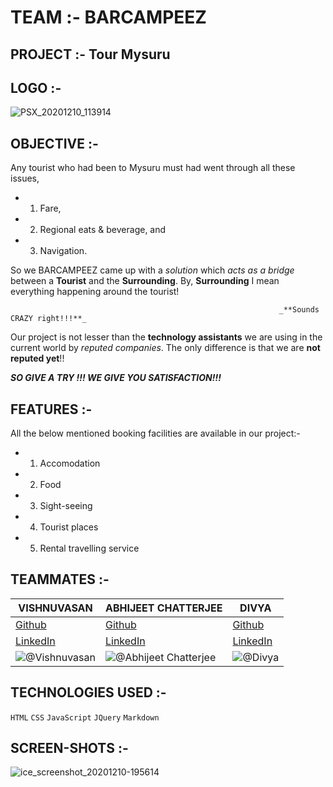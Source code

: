 # TEAM :- BARCAMPEEZ
## PROJECT :- Tour Mysuru
## LOGO :-

![PSX_20201210_113914](https://user-images.githubusercontent.com/64918181/101764807-83ae1a80-3b06-11eb-844c-55a0f43740c4.jpg)

## OBJECTIVE :-
 
 Any tourist who had been to Mysuru must had went through all these issues,
 - 1. Fare,
 - 2. Regional eats & beverage, and
 - 3. Navigation.

So we BARCAMPEEZ came up with a _solution_ which _acts as a bridge_ between a **Tourist** and the **Surrounding**. By, **Surrounding** I mean everything happening around the tourist! 

                                                                _**Sounds CRAZY right!!!**_
  
  Our project is not lesser than the **technology assistants** we are using in the current world by _reputed companies_. The only difference is that we are **not reputed yet**!!
  
  _**SO GIVE A TRY !!! WE GIVE YOU SATISFACTION!!!**_

## FEATURES :-

All the below mentioned booking facilities are available in our project:-
- 1. Accomodation 
- 2. Food
- 3. Sight-seeing
- 4. Tourist places
- 5. Rental travelling service

## TEAMMATES :-

| VISHNUVASAN | ABHIJEET CHATTERJEE | DIVYA |
| --- | --- | ---
| [Github](https://github.com/Cipher-unhsiV "Vishnu profile") | [Github](https://github.com/ABHIJEET007ROCKS8 "Abhijeet profile") | [Github](https://github.com/Divya871?tab=repositories "Divya profile")
| [LinkedIn](https://www.linkedin.com/in/vishnuvasan-srinivasan-0b2012194/ "Vishnu")| [LinkedIn](https://www.linkedin.com/in/abhijeet-chatterjee-445aa2195 "Abhijeet")| [LinkedIn](https://www.linkedin.com/in/dkdivya25 "Divya")
|![@Vishnuvasan](https://avatars.githubusercontent.com/Cipher-unhsiV?s=150&v=1)| ![@Abhijeet Chatterjee](https://avatars.githubusercontent.com/ABHIJEET007ROCKS8?s=150&v=1) | ![@Divya](https://avatars.githubusercontent.com/Divya871?s=150&v=1)





## TECHNOLOGIES USED :-

```HTML```  ```CSS```  ```JavaScript```  ```JQuery```  ```Markdown``` 

## SCREEN-SHOTS :-
![ice_screenshot_20201210-195614](https://user-images.githubusercontent.com/64918181/101784988-3c358780-3b22-11eb-9ce1-0b33de9361b3.png)




